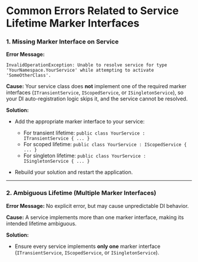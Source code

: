 # Common Errors Related to Service Lifetime Marker Interfaces

### 1. **Missing Marker Interface on Service**

**Error Message:**

```
InvalidOperationException: Unable to resolve service for type 'YourNamespace.YourService' while attempting to activate 'SomeOtherClass'.
```

**Cause:**
Your service class does **not** implement one of the required marker interfaces (`ITransientService`, `IScopedService`, or `ISingletonService`),
so your DI auto-registration logic skips it, and the service cannot be resolved.

**Solution:**

* Add the appropriate marker interface to your service:

  * For transient lifetime: `public class YourService : ITransientService { ... }`
  * For scoped lifetime: `public class YourService : IScopedService { ... }`
  * For singleton lifetime: `public class YourService : ISingletonService { ... }`
* Rebuild your solution and restart the application.

---

### 2. **Ambiguous Lifetime (Multiple Marker Interfaces)**

**Error Message:**
No explicit error, but may cause unpredictable DI behavior.

**Cause:**
A service implements more than one marker interface, making its intended lifetime ambiguous.

**Solution:**

* Ensure every service implements **only one** marker interface (`ITransientService`, `IScopedService`, or `ISingletonService`).
